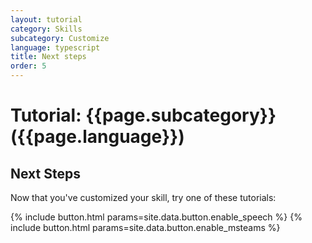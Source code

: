 ```yaml
---
layout: tutorial
category: Skills
subcategory: Customize
language: typescript
title: Next steps
order: 5
---
```


# Tutorial: {{page.subcategory}} ({{page.language}})

## Next Steps
Now that you've customized your skill, try one of these tutorials:

<div class="card-deck">
    {% include button.html params=site.data.button.enable_speech %}
    {% include button.html params=site.data.button.enable_msteams %}
</div>
